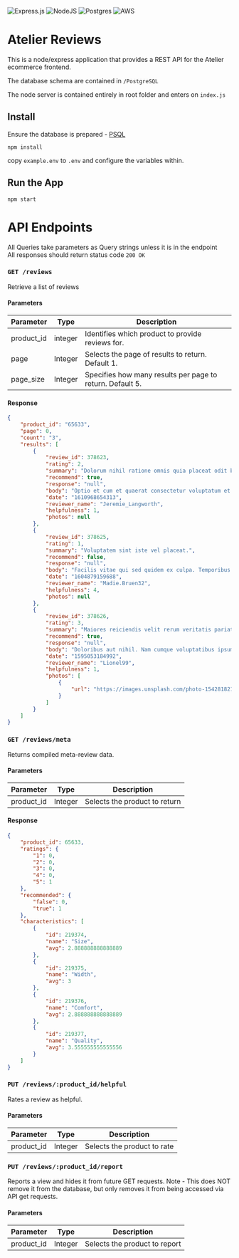 ![Express.js](https://img.shields.io/badge/express.js-%23404d59.svg?style=for-the-badge&logo=express&logoColor=%2361DAFB) ![NodeJS](https://img.shields.io/badge/node.js-6DA55F?style=for-the-badge&logo=node.js&logoColor=white) ![Postgres](https://img.shields.io/badge/postgres-%23316192.svg?style=for-the-badge&logo=postgresql&logoColor=white) ![AWS](https://img.shields.io/badge/AWS-%23FF9900.svg?style=for-the-badge&logo=amazon-aws&logoColor=white)

# Atelier Reviews

This is a node/express application that provides a REST API for the Atelier ecommerce frontend.

The database schema are contained in `/PostgreSQL`

The node server is contained entirely in root folder and enters on `index.js`


## Install

Ensure the database is prepared - [PSQL](**TODO**)

```
npm install
```

copy `example.env` to `.env` and configure the variables within.

## Run the App

```
npm start
```

# API Endpoints

All Queries take parameters as Query strings unless it is in the endpoint\
All responses should return status code `200 OK`

### `GET /reviews`
Retrieve a list of reviews

#### Parameters
| Parameter | Type    | Description                                               |
|-----------|---------|-----------------------------------------------------------|
| product_id| integer | Identifies which product to provide reviews for.          |
| page      | Integer | Selects the page of results to return. Default 1.         |
| page_size | Integer | Specifies how many results per page to return. Default 5. |

#### Response
```json
{
    "product_id": "65633",
    "page": 0,
    "count": "3",
    "results": [
        {
            "review_id": 378623,
            "rating": 2,
            "summary": "Dolorum nihil ratione omnis quia placeat odit blanditiis labore adipisci.",
            "recommend": true,
            "response": "null",
            "body": "Optio et cum et quaerat consectetur voluptatum et quidem sit. Veniam eum illum corporis quasi eligendi in velit. Soluta qui est et ut laboriosam et. Et deleniti nesciunt sed corporis ut omnis.",
            "date": "1610968654313",
            "reviewer_name": "Jeremie_Langworth",
            "helpfulness": 1,
            "photos": null
        },
        {
            "review_id": 378625,
            "rating": 1,
            "summary": "Voluptatem sint iste vel placeat.",
            "recommend": false,
            "response": "null",
            "body": "Facilis vitae qui sed quidem ex culpa. Temporibus molestias aperiam laborum consequuntur. Id delectus molestiae reprehenderit sit qui ut laborum vel. Iusto enim reiciendis quam quia. Impedit ea voluptas neque rem ut et veniam et. Iste et quasi similique deserunt.",
            "date": "1604879159688",
            "reviewer_name": "Madie.Bruen32",
            "helpfulness": 4,
            "photos": null
        },
        {
            "review_id": 378626,
            "rating": 3,
            "summary": "Maiores reiciendis velit rerum veritatis pariatur quia.",
            "recommend": true,
            "response": "null",
            "body": "Doloribus aut nihil. Nam cumque voluptatibus ipsum velit quis sit dolores dolores enim. Hic non assumenda corrupti praesentium dolor et.",
            "date": "1595053184992",
            "reviewer_name": "Lionel99",
            "helpfulness": 1,
            "photos": [
                {
                    "url": "https://images.unsplash.com/photo-1542818212-9899bafcb9db?ixlib=rb-1.2.1&ixid=eyJhcHBfaWQiOjEyMDd9&auto=format&fit=crop&w=1526&q=80"
                }
            ]
        }
    ]
}
```

### `GET /reviews/meta`
Returns compiled meta-review data.

#### Parameters
| Parameter  | Type    | Description                                       |
|------------|---------|---------------------------------------------------|
| product_id | Integer | Selects the product to return                     |

#### Response
```json
{
    "product_id": 65633,
    "ratings": {
        "1": 0,
        "2": 0,
        "3": 0,
        "4": 0,
        "5": 1
    },
    "recommended": {
        "false": 0,
        "true": 1
    },
    "characteristics": [
        {
            "id": 219374,
            "name": "Size",
            "avg": 2.888888888888889
        },
        {
            "id": 219375,
            "name": "Width",
            "avg": 3
        },
        {
            "id": 219376,
            "name": "Comfort",
            "avg": 2.888888888888889
        },
        {
            "id": 219377,
            "name": "Quality",
            "avg": 3.555555555555556
        }
    ]
}
```

### `PUT /reviews/:product_id/helpful`
Rates a review as helpful.

#### Parameters
| Parameter  | Type    | Description                                       |
|------------|---------|---------------------------------------------------|
| product_id | Integer | Selects the product to rate                       |


### `PUT /reviews/:product_id/report`
Reports a view and hides it from future GET requests. Note - This does NOT remove it from the database, but only removes it from being accessed via API get requests.

#### Parameters
| Parameter  | Type    | Description                                       |
|------------|---------|---------------------------------------------------|
| product_id | Integer | Selects the product to report                     |
